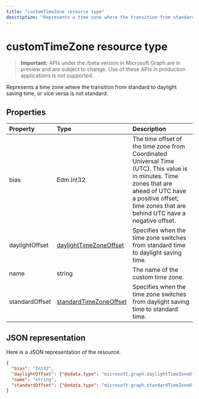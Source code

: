 ---title: "customTimeZone resource type"description: "Represents a time zone where the transition from standard to daylight saving time, or vice versa is not standard."---# customTimeZone resource type

> **Important:** APIs under the /beta version in Microsoft Graph are in preview and are subject to change. Use of these APIs in production applications is not supported.

Represents a time zone where the transition from standard to daylight saving time, or vice versa is not standard.


## Properties
| Property	   | Type	|Description|
|:---------------|:--------|:----------|
| bias | Edm.Int32 | The time offset of the time zone from Coordinated Universal Time (UTC). This value is in minutes. Time zones that are ahead of UTC have a positive offset; time zones that are behind UTC have a negative offset.|
| daylightOffset | [daylightTimeZoneOffset](daylighttimezoneoffset.md) | Specifies when the time zone switches from standard time to daylight saving time. |
| name | string | The name of the custom time zone. |
| standardOffset | [standardTimeZoneOffset](standardtimezoneoffset.md) | Specifies when the time zone switches from daylight saving time to standard time. |


## JSON representation

Here is a JSON representation of the resource.

<!-- {
  "blockType": "resource",
  "optionalProperties": [

  ],
  "@odata.type": "microsoft.graph.customTimeZone"
}-->

```json
{
  "bias": "Int32",
  "daylightOffset": {"@odata.type": "microsoft.graph.daylightTimeZoneOffset"},
  "name": "string",
  "standardOffset": {"@odata.type": "microsoft.graph.standardTimeZoneOffset"}
}

```

<!-- uuid: 8fcb5dbc-d5aa-4681-8e31-b001d5168d79
2015-10-25 14:57:30 UTC -->
<!-- {
  "type": "#page.annotation",
  "description": "customTimeZone resource",
  "keywords": "",
  "section": "documentation",
  "tocPath": ""
}-->
